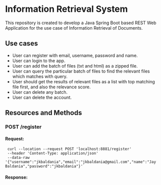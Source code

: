 # Information Retrieval System
This repository is created to develop a Java Spring Boot based REST Web Application for the use case of Information Retrieval of Documents.

## Use cases
* User can register with email, username, password and name.
* User can login to the app.
* User can add the batch of files (txt and html) as a zipped file.
* User can query the particular batch of files to find the relevant files which matches with query.
* User should get the results of relevant files as a list with top matching file first, and also the relevance score.
* User can delete any batch.
* User can delete the account.

## Resources and Methods

### POST /register
#### Request:
     curl --location --request POST 'localhost:8881/register'
     --header 'Content-Type: application/json'
     --data-raw '{"username":"jkbaldania","email":"jkbaldania@gmail.com","name":"Jay Baldania","password":"jkbaldania"}'
     
#### Response:
     
     
